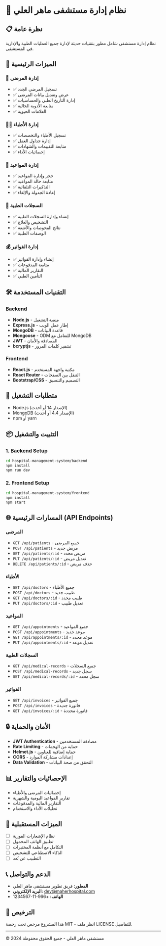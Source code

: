# 🏥 نظام إدارة مستشفى ماهر العلي

## 📋 نظرة عامة

نظام إدارة مستشفى شامل مطور بتقنيات حديثة لإدارة جميع العمليات الطبية والإدارية في المستشفى.

## 🚀 الميزات الرئيسية

### 👥 إدارة المرضى

- ✅ تسجيل المرضى الجدد
- ✅ عرض وتعديل بيانات المرضى
- ✅ إدارة التاريخ الطبي والحساسيات
- ✅ متابعة الأدوية الحالية
- ✅ العلامات الحيوية

### 👨‍⚕️ إدارة الأطباء

- ✅ تسجيل الأطباء والتخصصات
- ✅ إدارة جداول العمل
- ✅ متابعة التقييمات والشهادات
- ✅ إحصائيات الأداء

### 📅 إدارة المواعيد

- ✅ حجز وإدارة المواعيد
- ✅ متابعة حالة المواعيد
- ✅ التذكيرات التلقائية
- ✅ إعادة الجدولة والإلغاء

### 📄 السجلات الطبية

- ✅ إنشاء وإدارة السجلات الطبية
- ✅ التشخيص والعلاج
- ✅ نتائج الفحوصات والأشعة
- ✅ الوصفات الطبية

### 💰 إدارة الفواتير

- ✅ إنشاء وإدارة الفواتير
- ✅ متابعة المدفوعات
- ✅ التقارير المالية
- ✅ التأمين الطبي

## 🛠️ التقنيات المستخدمة

### Backend

- **Node.js** - منصة التشغيل
- **Express.js** - إطار عمل الويب
- **MongoDB** - قاعدة البيانات
- **Mongoose** - ODM للتعامل مع MongoDB
- **JWT** - المصادقة والأمان
- **bcryptjs** - تشفير كلمات المرور

### Frontend

- **React.js** - مكتبة واجهة المستخدم
- **React Router** - التنقل بين الصفحات
- **Bootstrap/CSS** - التصميم والتنسيق

## 🔧 متطلبات التشغيل

- Node.js (الإصدار 14 أو أحدث)
- MongoDB (الإصدار 4.4 أو أحدث)
- npm أو yarn

## 📦 التثبيت والتشغيل

### 1. Backend Setup

```bash
cd hospital-management-system/backend
npm install
npm run dev
```

### 2. Frontend Setup

```bash
cd hospital-management-system/frontend
npm install
npm start
```

## 🌐 المسارات الرئيسية (API Endpoints)

### المرضى

- `GET /api/patients` - جميع المرضى
- `POST /api/patients` - مريض جديد
- `GET /api/patients/:id` - مريض محدد
- `PUT /api/patients/:id` - تعديل مريض
- `DELETE /api/patients/:id` - حذف مريض

### الأطباء

- `GET /api/doctors` - جميع الأطباء
- `POST /api/doctors` - طبيب جديد
- `GET /api/doctors/:id` - طبيب محدد
- `PUT /api/doctors/:id` - تعديل طبيب

### المواعيد

- `GET /api/appointments` - جميع المواعيد
- `POST /api/appointments` - موعد جديد
- `GET /api/appointments/:id` - موعد محدد
- `PUT /api/appointments/:id` - تعديل موعد

### السجلات الطبية

- `GET /api/medical-records` - جميع السجلات
- `POST /api/medical-records` - سجل جديد
- `GET /api/medical-records/:id` - سجل محدد

### الفواتير

- `GET /api/invoices` - جميع الفواتير
- `POST /api/invoices` - فاتورة جديدة
- `GET /api/invoices/:id` - فاتورة محددة

## 🔒 الأمان والحماية

- **JWT Authentication** - مصادقة المستخدمين
- **Rate Limiting** - حماية من الهجمات
- **Helmet.js** - حماية إضافية للعناوين
- **CORS** - إعدادات مشاركة الموارد
- **Data Validation** - التحقق من صحة البيانات

## 📊 الإحصائيات والتقارير

- إحصائيات المرضى والأطباء
- تقارير المواعيد اليومية والشهرية
- التقارير المالية والمدفوعات
- تحليلات الأداء والاستخدام

## 🚀 الميزات المستقبلية

- [ ] نظام الإشعارات الفورية
- [ ] تطبيق الهاتف المحمول
- [ ] التكامل مع أنظمة المختبرات
- [ ] الذكاء الاصطناعي للتشخيص
- [ ] التطبيب عن بُعد

## 📞 الدعم والتواصل

- **المطور:** فريق تطوير مستشفى ماهر العلي
- **البريد الإلكتروني:** dev@maherhospital.com
- **الهاتف:** +966-11-1234567

## 📝 الترخيص

هذا المشروع مرخص تحت رخصة MIT - انظر ملف LICENSE للتفاصيل.

---

© 2024 مستشفى ماهر العلي - جميع الحقوق محفوظة
